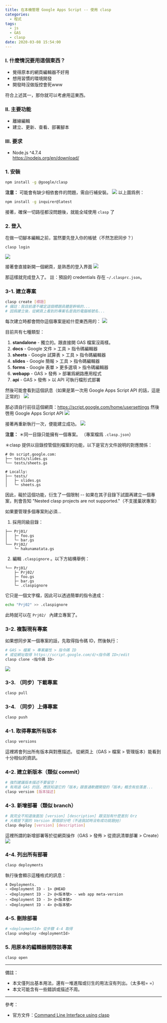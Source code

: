 ```yaml
---
title: 在本機管理 Google Apps Script -- 使用 clasp
categories:
  - 程式
tags:
  - js
  - GAS
  - clasp
date: 2020-03-08 15:54:00
---
```

### I. 什麼情況要用這個東西？
- 覺得原本的網頁編輯器不好用
- 想用習慣的環境開發
- 開發時沒做版控會死www

符合上述其一，那你就可以考慮用這東西。

<!--more-->

### II. 主要功能
- 離線編輯
- 建立、更新、查看、部署腳本

### III. 要求
- Node.js \^4.7.4  
  https://nodejs.org/en/download/

### 1. 安裝
```bash
npm install -g @google/clasp
```
**注意：**
可能會有缺少相依套件的問題，需自行補安裝。
![](https://i.imgur.com/zRq4cQM.png)
以上圖爲例：
```bash
npm install -g inquirer@latest
```

接著，確保一切路徑都沒問題後，就能全域使用 `clasp` 了

### 2. 登入
在做一切腳本編輯之前，當然要先登入你的帳號（不然怎麽同步？）
```bash
clasp login
```
![](https://i.imgur.com/ogau2Lo.png)

接著會直接新開一個網頁，是熟悉的登入界面
![](https://i.imgur.com/eVpVtvu.png)

那這樣就完成登入了。
註：預設的 credentials 存在 `~/.clasprc.json`。

### 3-1. 建立專案
```bash
clasp create [標題] 
# 備註：我目前還不確定這個標題具體是幹嘛的... 
# 因爲建立後，從網頁上看到的專案名是我的電腦帳號名...
```
每次建立時都會問你這個專案是給什麼東西用的：
![](https://i.imgur.com/FrD2dfL.png)

目前共有七種類型：

1. **standalone** - 獨立的。跟直接開 GAS 檔案沒兩樣。
2. **docs** - Google 文件 > 工具 > 指令碼編輯器
3. **sheets** -  Google 試算表 > 工具 > 指令碼編輯器
4. **slides** -  Google 簡報 > 工具 > 指令碼編輯器
5. **forms** - Google 表單 > 更多選項 > 指令碼編輯器
6. **webapp** - GAS > 發佈 > 部署爲網路應用程式
7. **api** - GAS > 發佈 > 以 API 可執行檔形式部署

然後可能會看到這個訊息（如果是第一次用 Google Apps Script API 的話，這是正常的）
![](https://i.imgur.com/hqhuEyF.png)

那必須自行前往這個網頁：https://script.google.com/home/usersettings
然後啓用 Google Apps Script API
![](https://i.imgur.com/QmR94Yzh.png)

接著再重新執行一次，便能建立成功。
![](https://i.imgur.com/jRwYz5d.png)

**注意：**
 ＊同一目錄只能擁有一個專案。
  （專案檔爲 `.clasp.json`）

＊clasp 提供以目錄控管個別檔案的功能，以下是官方文件說明的對應關係：
```
# On script.google.com:
├── tests/slides.gs
└── tests/sheets.gs

# Locally:
├── tests/
│   ├─ slides.gs
│   └─ sheets.gs
```

因此，礙於這個功能，衍生了一個限制 -- 如果在其子目錄下試圖再建立一個專案，則會告知 "Nested clasp projects are not supported."（不支援巢狀專案）

如果要管理多個專案則必須...
1. 採用同級目錄：
```
├── Prj01/
│   ├─ foo.gs
│   └─ bar.gs
└── Prj02/
    └─ hakunamatata.gs
```
2. 編輯 `.claspignore` 。以下方結構舉例：
```
└── Prj01/
    ├─ Prj02/
    ├─ foo.gs
    ├─ bar.gs
    └─ .claspignore
```
它只是一個文字檔，因此可以透過簡單的指令達成：
```bash
echo "Prj02" >> .claspignore
```
此時就可以在 `Prj02/ ` 內建立專案了。

### 3-2. 複製現有專案
如果想同步某一個專案的話，先取得指令碼 ID，然後執行：
```bash
# GAS > 檔案 > 專案屬性 > 指令碼 ID
# 或從網址取得 https://script.google.com/d/<指令碼 ID>/edit
clasp clone <指令碼 ID>
```
![](https://i.imgur.com/TCGgCCg.png)

### 3-3. （同步）下載專案
```bash
clasp pull
```

### 3-4. （同步）上傳專案
```bash
clasp push
```

### 4-1. 取得專案所有版本
```bash
clasp versions
```
這裡將會列出所有版本與對應描述。
從網頁上（GAS > 檔案 > 管理版本）能看到十分相似的資訊。

### 4-2. 建立新版本（類似 commit）
```bash
# 強烈建議版本描述不要留空！
# 有用過 GAS 的話，應該知道它的「版本」跟普通軟體開發的「版本」概念有些落差...
clasp version [版本描述]
```

### 4-3. 新增部署（類似 branch）
```bash
# 我完全不知道後面加 [version] [description] 跟沒加有什麼差別 Orz
# 大概是下圖的 Version 那個部分吧（不過我試時沒有成功就是@@）
clasp deploy [version] [description]
```
這裡所謂的新增部署等於從網頁操作（GAS > 發佈 > 從資訊清單部署 > Create）
![](https://i.imgur.com/IJhBohE.png)

### 4-4. 列出所有部署
```bash
clasp deployments
```
執行後會顯示這種格式的訊息：
```text
4 Deployments.
- <Deployment ID - 1> @HEAD 
- <Deployment ID - 2> @<版本號> - web app meta-version
- <Deployment ID - 3> @<版本號> 
- <Deployment ID - 4> @<版本號>
```

### 4-5. 刪除部署
```bash
# <deploymentId> 從步驟 4-4 取得
clasp undeploy <deploymentId>
```

### 5. 用原本的編輯器開啓該專案
```bash
clasp open
```

***

備註：  
* 本文僅列出基本用法，還有一堆進階或衍生的用法沒有列出。（太多啦= =）  
* 本文可能含有一些錯誤或描述不周。

***

參考：
- 官方文件：[Command Line Interface using clasp](https://developers.google.com/apps-script/guides/clasp)